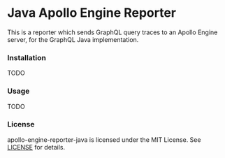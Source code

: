 # Java Apollo Engine Reporter

This is a reporter which sends GraphQL query traces to an Apollo Engine server, for the GraphQL Java
implementation.

### Installation

TODO

### Usage

TODO

### License

apollo-engine-reporter-java is licensed under the MIT License. See [LICENSE](./LICENSE) for details.
